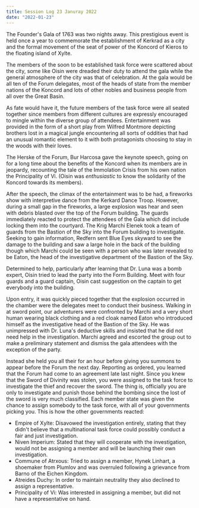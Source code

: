```yaml
---
title: Session Log 23 Januray 2022
date: "2022-01-23"
---
```

The Founder's Gala of 1763 was two nights away. This prestigious event is held once a year to commemorate the establishment of Kerkrad as a city and the formal movement of the seat of power of the Koncord of Kieros to the floating island of Xylte. 

The members of the soon to be established task force were scattered about the city, some like Oisin were dreaded their duty to attend the gala while the general atmosphere of the city was that of celebration. At the gala would be all ten of the Forum delegates, most of the heads of state from the member nations of the Koncord and lots of other nobles and business people from all over the Great Basin.

As fate would have it, the future members of the task force were all seated together since members from different cultures are expressly encouraged to mingle within the diverse group of attendees. Entertainment was provided in the form of a short play from Wilfred Montmore depicting brothers lost in a magical jungle encountering all sorts of oddities that had an unusual romantic element to it with both protagonists choosing to stay in the woods with their loves. 

The Herske of the Forum, Bur Harcosa gave the keynote speech, going on for a long time about the benefits of the Koncord when its members are in jeopardy, recounting the tale of the Immolation Crisis from his own nation the Principality of Vi. (Oisin was *enthusiastic* to know the solidarity of the Koncord towards its members).

After the speech, the climax of the entertainment was to be had, a fireworks show with interpretive dance from the Kerkard Dance Troop. However, during a small gap in the fireworks, a large explosion was hear and seen with debris blasted over the top of the Forum building. The guards immediately reacted to protect the attendees of the Gala which did include locking them into the courtyard. The Krig Marchi Elenek took a team of guards from the Bastion of the Sky  into the Forum building to investigate. Seeking to gain information, Redfern sent Blue Eyes skyward to see the damage to the building and saw a large hole in the back of the building though which Marchi could be seen with a person who was later revealed to be Eaton, the head of the investigative department of the Bastion of the Sky.

Determined to help, particularly after learning that Dr. Luna was a bomb expert, Oisin tried to lead the party into the Form Building. Meet with four guards and a guard captain, Oisin cast suggestion on the captain to get everybody into the building.

Upon entry, it was quickly pieced together that the explosion occurred in the chamber were the delegates meet to conduct their business. Walking in at sword point, our adventurers were confronted by Marchi and a very short human wearing black clothing and a red cloak named Eaton who introduced himself as the investigative head of the Bastion of the Sky. He was unimpressed with Dr. Luna's deductive skills and insisted that he did not need help in the investigation. Marchi agreed and escorted the group out to make a preliminary statement and dismiss the gala attendees with the exception of the party. 

Instead she held you all their for an hour before giving you summons to appear before the Forum the next day. Reporting as ordered, you learned that the Forum had come to an agreement late last night. Since you knew that the Sword of Divinity was stolen, you were assigned to the task force to investigate the thief and recover the sword. The thing is, officially you are only to investigate and punish those behind the bombing since the lost of the sword is very much classified. Each member state was given the chance to assign somebody to the task force, with all of your governments picking you. This is how the other governments reacted:
- Empire of Xylte: Disavowed the investigation entirely, stating that they didn't believe that a multinational task force could possibly conduct a fair and just investigation. 
- Niven Imperium: Stated that they will cooperate with the investigation, would not be assigning a member and will be launching their own investigation. 
- Commune of Atrxous: Tried to assign a member, Hynek Linhart, a shoemaker from Plumlov and was overruled following a grievance from Barno of the Eichen Kingdom.
- Atreides Duchy: In order to maintain neutrality they also declined to assign a representative.
- Principality of Vi: Was interested in assigning a member, but did not have a representative on hand. 
